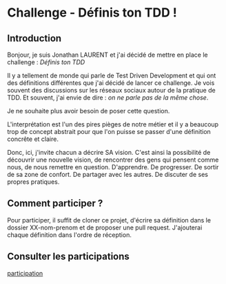 # Challenge - Définis ton TDD !

## Introduction
Bonjour, je suis Jonathan LAURENT et j'ai décidé de mettre en place le challenge : *Définis ton TDD*

Il y a tellement de monde qui parle de Test Driven Development et qui ont des définitions différentes que j'ai décidé de lancer ce challenge. Je vois souvent des discussions sur les réseaux sociaux autour de la pratique de TDD. Et souvent, j'ai envie de dire : *on ne parle pas de la même chose*.

Je ne souhaite plus avoir besoin de poser cette question.

L'interprétation est l'un des pires pièges de notre métier et il y a beaucoup trop de concept abstrait pour que l'on puisse se passer d'une définition concrête et claire.

Donc, ici, j'invite chacun a décrire SA vision. C'est ainsi la possibilité de découvrir une nouvelle vision, de rencontrer des gens qui pensent comme nous, de nous remettre en question. D'apprendre. De progresser. De sortir de sa zone de confort. De partager avec les autres. De discuter de ses propres pratiques.

## Comment participer ? 

Pour participer, il suffit de cloner ce projet, d'écrire sa définition dans le dossier XX-nom-prenom et de proposer une pull request. J'ajouterai chaque définition dans l'ordre de réception.

## Consulter les participations
[participation](./DEFINITIONS.md)



